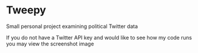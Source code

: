 # Tweepy
Small personal project examining political Twitter data

If you do not have a Twitter API key and would like to see how my code runs you may view the screenshot image
